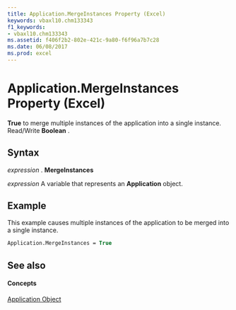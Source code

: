 ```yaml
---
title: Application.MergeInstances Property (Excel)
keywords: vbaxl10.chm133343
f1_keywords:
- vbaxl10.chm133343
ms.assetid: f406f2b2-802e-421c-9a80-f6f96a7b7c28
ms.date: 06/08/2017
ms.prod: excel
---
```



# Application.MergeInstances Property (Excel)

 **True** to merge multiple instances of the application into a single instance. Read/Write **Boolean** .


## Syntax

 _expression_ . **MergeInstances**

 _expression_ A variable that represents an **Application** object.


## Example

This example causes multiple instances of the application to be merged into a single instance.


```vb
Application.MergeInstances = True
```


## See also


#### Concepts


[Application Object](Excel.Application(objec).md)

